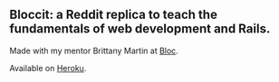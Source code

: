 ## Bloccit: a Reddit replica to teach the fundamentals of web development and Rails.

Made with my mentor Brittany Martin at [Bloc](http://bloc.io).

Available on [Heroku](https://quiet-ridge-6030.herokuapp.com/).
